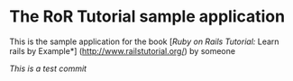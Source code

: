 # The RoR Tutorial sample application 

This is the sample application for the book
[*Ruby on Rails Tutorial:* Learn rails by Example*] (http://www.railstutorial.org/)
by someone

*This is a test commit*


